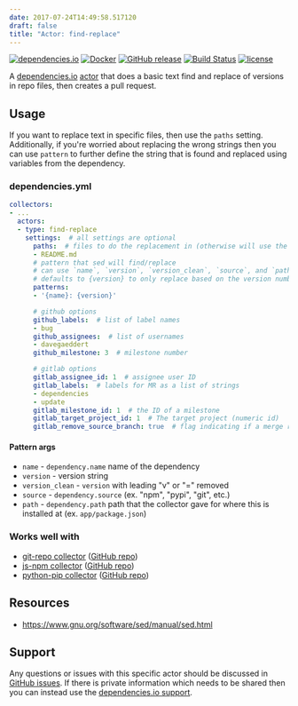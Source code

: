 ```yaml
---
date: 2017-07-24T14:49:58.517120
draft: false
title: "Actor: find-replace"
---
```



[![dependencies.io](https://img.shields.io/badge/dependencies.io-actor-3DA4E9.svg)](https://www.dependencies.io/docs/actors/)
[![Docker](https://img.shields.io/badge/dockerhub-actor--find--replace-22B8EB.svg)](https://hub.docker.com/r/dependencies/actor-find-replace/)
[![GitHub release](https://img.shields.io/github/release/dependencies-io/actor-find-replace.svg)](https://github.com/dependencies-io/actor-find-replace/releases)
[![Build Status](https://travis-ci.org/dependencies-io/actor-find-replace.svg?branch=master)](https://travis-ci.org/dependencies-io/actor-find-replace)
[![license](https://img.shields.io/github/license/dependencies-io/actor-find-replace.svg)](https://github.com/dependencies-io/actor-find-replace/blob/master/LICENSE)

A [dependencies.io](https://www.dependencies.io)
[actor](https://www.dependencies.io/docs/actors/)
that does a basic text find and replace of versions in repo files, then creates
a pull request.

## Usage

If you want to replace text in specific files, then use the `paths` setting.
Additionally, if you're worried about replacing the wrong strings then you can
use `pattern` to further define the string that is found and replaced using
variables from the dependency.

### dependencies.yml

```yaml
collectors:
- ...
  actors:
  - type: find-replace
    settings:  # all settings are optional
      paths:  # files to do the replacement in (otherwise will use the file the dependency was collected from)
      - README.md
      # pattern that sed will find/replace
      # can use `name`, `version`, `version_clean`, `source`, and `path` of the dependency
      # defaults to {version} to only replace based on the version numbers
      patterns:
      - '{name}: {version}'

      # github options
      github_labels:  # list of label names
      - bug
      github_assignees:  # list of usernames
      - davegaeddert
      github_milestone: 3  # milestone number

      # gitlab options
      gitlab_assignee_id: 1  # assignee user ID
      gitlab_labels:  # labels for MR as a list of strings
      - dependencies
      - update
      gitlab_milestone_id: 1  # the ID of a milestone
      gitlab_target_project_id: 1  # The target project (numeric id)
      gitlab_remove_source_branch: true  # flag indicating if a merge request should remove the source branch when merging
```

#### Pattern args

- `name` - `dependency.name` name of the dependency
- `version` - version string
- `version_clean` - `version` with leading "v" or "=" removed
- `source` - `dependency.source` (ex. "npm", "pypi", "git", etc.)
- `path` - `dependency.path` path that the collector gave for where this is installed at (ex. `app/package.json`)


### Works well with

- [git-repo collector](https://www.dependencies.io/docs/collectors/git-repo/) ([GitHub repo](https://github.com/dependencies-io/collector-git-repo/))
- [js-npm collector](https://www.dependencies.io/docs/collectors/js-npm/) ([GitHub repo](https://github.com/dependencies-io/collector-js-npm/))
- [python-pip collector](https://www.dependencies.io/docs/collectors/python-pip/) ([GitHub repo](https://github.com/dependencies-io/collector-python-pip/))


## Resources

- https://www.gnu.org/software/sed/manual/sed.html

## Support

Any questions or issues with this specific actor should be discussed in [GitHub
issues](https://github.com/dependencies-io/actor-find-replace/issues). If there is
private information which needs to be shared then you can instead use the
[dependencies.io support](https://app.dependencies.io/support).
